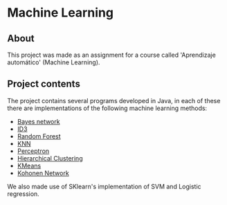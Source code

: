 # Machine Learning

## About
This project was made as an assignment for a course called 'Aprendizaje automático' (Machine Learning).

## Project contents
The project contains several programs developed in Java, in each of these there are implementations of the following machine learning methods:

* [Bayes network](https://github.com/migdiluca/MachineLearning/tree/master/TP1/src)
* [ID3](https://github.com/migdiluca/MachineLearning/tree/master/TP2/src/main/java/ID3)
* [Random Forest](https://github.com/migdiluca/MachineLearning/tree/master/TP2/src/main/java/ID3)
* [KNN](https://github.com/migdiluca/MachineLearning/tree/master/TP2/src/main/java/KNN)
* [Perceptron](https://github.com/migdiluca/MachineLearning/tree/master/TP3/src/main/java/perceptron)
* [Hierarchical Clustering](https://github.com/migdiluca/MachineLearning/tree/master/TP4/src/main/java/src/hierarchicalClustering)
* [KMeans](https://github.com/migdiluca/MachineLearning/tree/master/TP4/src/main/java/src/kmeans)
* [Kohonen Network](https://github.com/migdiluca/MachineLearning/tree/master/TP4/src/main/java/src/kohonen)

We also made use of SKlearn's implementation of SVM and Logistic regression.
